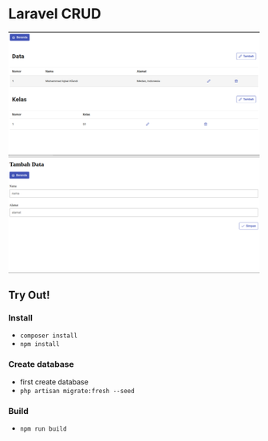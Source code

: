 # Laravel CRUD

![ScreenShot App](./sc_1.png)
![ScreenShot App](./sc_2.png)

## Try Out!

### Install

- `composer install`
- `npm install`

### Create database

- first create database
- `php artisan migrate:fresh --seed`

### Build

- `npm run build`
